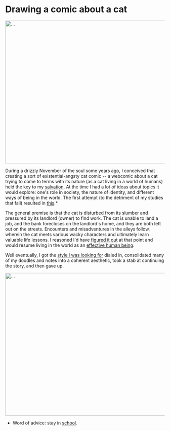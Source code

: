 # Drawing a comic about a cat


<img src="https://acatisnotaneffectivehumanbeing.files.wordpress.com/2015/12/why-even-bother.png" alt="..." width="600" height="450">

During a drizzly November of the soul some years ago,
I conceived that creating a sort of existential-angsty cat comic --
a webcomic about a cat trying to come to terms with its nature
(as a cat living in a world of humans) held the key to my [salvation](retrospect.html).
At the time I had a lot of ideas about topics it would explore:
one's role in society, the nature of identity, and different ways of being in the world.
The first attempt (to the detriment of my studies that fall) resulted in
[this](https://acatisnotaneffectivehumanbeing.tumblr.com/page/16).*

The general premise is that the cat is disturbed from its slumber
and pressured by its landlord (owner) to find work.
The cat is unable to land a job, and the bank forecloses on the landlord's home,
and they are both left out on the streets.
Encounters and misadventures in the alleys follow, wherein the cat meets various
wacky characters and ultimately learn valuable life lessons.
I reasoned I'd have [figured it out](epiphanies.html) at that point and would
resume living in the world as an [effective human being](effective_human_being.html).

Well eventually, I got the [style I was looking for](acatisnotaneffectivehumanbeing.com) dialed in,
consolidated many of my doodles and notes into a coherent aesthetic,
took a stab at continuing the story, and then gave up.

<img src="https://acatisnotaneffectivehumanbeing.files.wordpress.com/2017/03/10.png?w=1000" alt="..." width="600" height="450">



* Word of advice: stay in [school](school.html).

